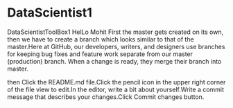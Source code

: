 # DataScientist1
DataScientistToolBox1
HelLo Mohit
First the master gets created on its own, then we have to create a branch which looks similar to that of the master.Here at GitHub, our developers, writers, and designers use branches for keeping bug fixes and feature work separate from our master (production) branch. When a change is ready, they merge their branch into master.

then
Click the README.md file.Click the  pencil icon in the upper right corner of the file view to edit.In the editor, write a bit about yourself.Write a commit message that describes your changes.Click Commit changes button.
